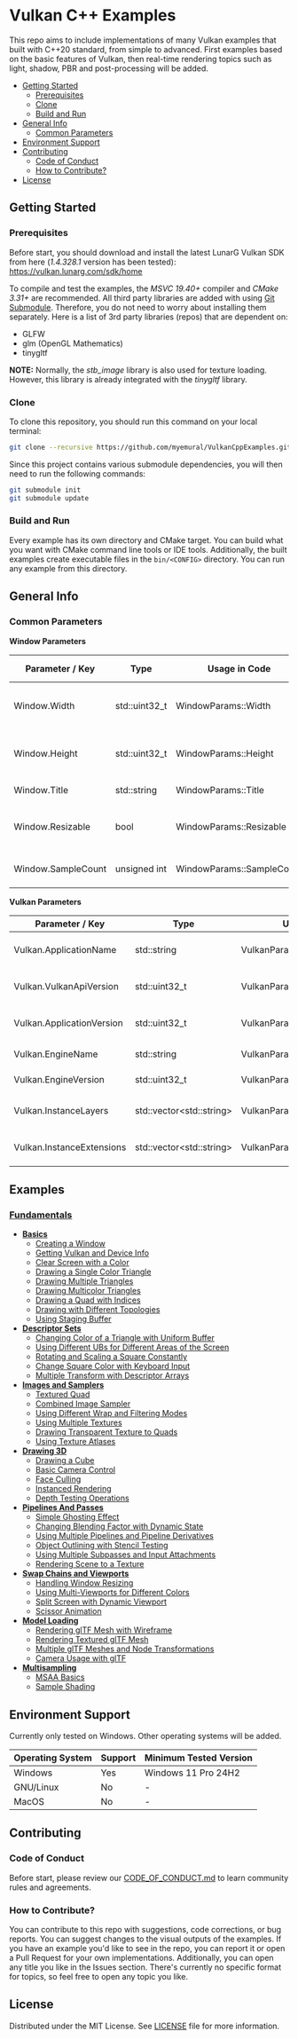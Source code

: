 # Vulkan C++ Examples

This repo aims to include implementations of many Vulkan examples that built with C++20 standard, from simple to advanced. First examples based on the basic features of Vulkan, then real-time rendering topics such as light, shadow, PBR and post-processing will be added.

- [Getting Started](#getting-started)
  - [Prerequisites](#prerequisites)
  - [Clone](#clone)
  - [Build and Run](#build-and-run)
- [General Info](#general-info)
  - [Common Parameters](#common-parameters)
- [Environment Support](#environment-support)
- [Contributing](#contributing)
  - [Code of Conduct](#code-of-conduct)
  - [How to Contribute?](#how-to-contribute)
- [License](#license)

## Getting Started

### Prerequisites

Before start, you should download and install the latest LunarG Vulkan SDK from here (*1.4.328.1* version has been tested): https://vulkan.lunarg.com/sdk/home

To compile and test the examples, the *MSVC 19.40+* compiler and *CMake 3.31+* are recommended. All third party libraries are added with using [Git Submodule](https://git-scm.com/book/en/v2/Git-Tools-Submodules). Therefore, you do not need to worry about installing them separately. Here is a list of 3rd party libraries (repos) that are dependent on:
- GLFW
- glm (OpenGL Mathematics)
- tinygltf

**NOTE:** Normally, the *stb_image* library is also used for texture loading. However, this library is already integrated with the *tinygltf* library.

### Clone

To clone this repository, you should run this command on your local terminal:

~~~bash
git clone --recursive https://github.com/myemural/VulkanCppExamples.git
~~~

Since this project contains various submodule dependencies, you will then need to run the following commands:

~~~bash
git submodule init
git submodule update
~~~

### Build and Run

Every example has its own directory and CMake target. You can build what you want with CMake command line tools or IDE tools. Additionally, the built examples create executable files in the `bin/<CONFIG>` directory. You can run any example from this directory.

## General Info

### Common Parameters

**Window Parameters**

| Parameter / Key    | Type          | Usage in Code             | Description                             | Default Value |
|--------------------|---------------|---------------------------|-----------------------------------------|---------------|
| Window.Width       | std::uint32_t | WindowParams::Width       | Initial width of the window (in pixel)  | 800           |
| Window.Height      | std::uint32_t | WindowParams::Height      | Initial height of the window (in pixel) | 600           |
| Window.Title       | std::string   | WindowParams::Title       | Title of the window                     |               |
| Window.Resizable   | bool          | WindowParams::Resizable   | Specifies window is resizable or not    | false         |
| Window.SampleCount | unsigned int  | WindowParams::SampleCount | Sample count of the window              | 1             |

**Vulkan Parameters**

| Parameter / Key           | Type                           | Usage in Code                    | Description                       | Default Value            |
|---------------------------|--------------------------------|----------------------------------|-----------------------------------|--------------------------|
| Vulkan.ApplicationName    | std::string                    | VulkanParams::ApplicationName    | Name of the Vulkan application    |                          |
| Vulkan.VulkanApiVersion   | std::uint32_t                  | VulkanParams::VulkanApiVersion   | Version of the Vulkan API         | VK_API_VERSION_1_0       |
| Vulkan.ApplicationVersion | std::uint32_t                  | VulkanParams::ApplicationVersion | Version of the Vulkan application | VK_MAKE_VERSION(1, 0, 0) |
| Vulkan.EngineName         | std::string                    | VulkanParams::EngineName         | Name of the engine                | "DefaultEngine"          |
| Vulkan.EngineVersion      | std::uint32_t                  | VulkanParams::EngineVersion      | Version of the engine             | VK_MAKE_VERSION(1, 0, 0) |
| Vulkan.InstanceLayers     | std::vector&lt;std::string&gt; | VulkanParams::InstanceLayers     | List of the instance layers       |                          |
| Vulkan.InstanceExtensions | std::vector&lt;std::string&gt; | VulkanParams::InstanceExtensions | List of the instance extensions   |                          |

## Examples

### [Fundamentals](/Examples/Fundamentals)

- **[Basics](/Examples/Fundamentals/Basics)**
  - [Creating a Window](/Examples/Fundamentals/Basics/CreatingWindow)
  - [Getting Vulkan and Device Info](/Examples/Fundamentals/Basics/GetDeviceInfo)
  - [Clear Screen with a Color](/Examples/Fundamentals/Basics/ClearScreenWithColor)
  - [Drawing a Single Color Triangle](/Examples/Fundamentals/Basics/DrawingSingleColorTriangle)
  - [Drawing Multiple Triangles](/Examples/Fundamentals/Basics/DrawingMultipleTriangles)
  - [Drawing Multicolor Triangles](/Examples/Fundamentals/Basics/DrawingMulticolorTriangles)
  - [Drawing a Quad with Indices](/Examples/Fundamentals/Basics/DrawingQuad)
  - [Drawing with Different Topologies](/Examples/Fundamentals/Basics/DrawingWithDifferentTopology)
  - [Using Staging Buffer](/Examples/Fundamentals/Basics/UsingStagingBuffer)
- **[Descriptor Sets](/Examples/Fundamentals/DescriptorSets)**
  - [Changing Color of a Triangle with Uniform Buffer](/Examples/Fundamentals/DescriptorSets/ChangingColorWithUB)
  - [Using Different UBs for Different Areas of the Screen](/Examples/Fundamentals/DescriptorSets/MultipleUniformBuffers)
  - [Rotating and Scaling a Square Constantly](/Examples/Fundamentals/DescriptorSets/Transformation2dWithUB)
  - [Change Square Color with Keyboard Input](/Examples/Fundamentals/DescriptorSets/BasicPushConstants)
  - [Multiple Transform with Descriptor Arrays](/Examples/Fundamentals/DescriptorSets/ArrayOfUB)
- **[Images and Samplers](/Examples/Fundamentals/ImagesAndSamplers)**
  - [Textured Quad](/Examples/Fundamentals/ImagesAndSamplers/TexturedQuad)
  - [Combined Image Sampler](/Examples/Fundamentals/ImagesAndSamplers/CombinedImageSampler)
  - [Using Different Wrap and Filtering Modes](/Examples/Fundamentals/ImagesAndSamplers/WrapAndFilteringModes)
  - [Using Multiple Textures](/Examples/Fundamentals/ImagesAndSamplers/UsingMultipleTextures)
  - [Drawing Transparent Texture to Quads](/Examples/Fundamentals/ImagesAndSamplers/SimpleBlending)
  - [Using Texture Atlases](/Examples/Fundamentals/ImagesAndSamplers/TextureAtlases)
- **[Drawing 3D](/Examples/Fundamentals/Drawing3D)**
  - [Drawing a Cube](/Examples/Fundamentals/Drawing3D/DrawingCube)
  - [Basic Camera Control](/Examples/Fundamentals/Drawing3D/BasicCameraControl)
  - [Face Culling](/Examples/Fundamentals/Drawing3D/FaceCulling)
  - [Instanced Rendering](/Examples/Fundamentals/Drawing3D/InstancedRendering)
  - [Depth Testing Operations](/Examples/Fundamentals/Drawing3D/DepthTestingOperations)
- **[Pipelines And Passes](/Examples/Fundamentals/PipelinesAndPasses)**
  - [Simple Ghosting Effect](/Examples/Fundamentals/PipelinesAndPasses/LoadStoreOps)
  - [Changing Blending Factor with Dynamic State](/Examples/Fundamentals/PipelinesAndPasses/DynamicStatePipelines)
  - [Using Multiple Pipelines and Pipeline Derivatives](/Examples/Fundamentals/PipelinesAndPasses/MultiplePipelines)
  - [Object Outlining with Stencil Testing](/Examples/Fundamentals/PipelinesAndPasses/BasicStencilTesting)
  - [Using Multiple Subpasses and Input Attachments](/Examples/Fundamentals/PipelinesAndPasses/MultipleSubpasses)
  - [Rendering Scene to a Texture](/Examples/Fundamentals/PipelinesAndPasses/OffscreenRendering)
- **[Swap Chains and Viewports](/Examples/Fundamentals/SwapChainsAndViewports)**
  - [Handling Window Resizing](/Examples/Fundamentals/SwapChainsAndViewports/SwapChainRecreation)
  - [Using Multi-Viewports for Different Colors](/Examples/Fundamentals/SwapChainsAndViewports/MultiViewport)
  - [Split Screen with Dynamic Viewport](/Examples/Fundamentals/SwapChainsAndViewports/DynamicViewport)
  - [Scissor Animation](/Examples/Fundamentals/SwapChainsAndViewports/ScissorAnimation)
- **[Model Loading](/Examples/Fundamentals/ModelLoading)**
  - [Rendering glTF Mesh with Wireframe](/Examples/Fundamentals/ModelLoading/GltfMeshWireframe)
  - [Rendering Textured glTF Mesh](/Examples/Fundamentals/ModelLoading/GltfMeshTextured)
  - [Multiple glTF Meshes and Node Transformations](/Examples/Fundamentals/ModelLoading/GltfMultipleMeshes)
  - [Camera Usage with glTF](/Examples/Fundamentals/ModelLoading/GltfCamera)
- **[Multisampling](/Examples/Fundamentals/Multisampling)**
  - [MSAA Basics](/Examples/Fundamentals/Multisampling/MsaaBasics)
  - [Sample Shading](/Examples/Fundamentals/Multisampling/SampleShading)

## Environment Support

Currently only tested on Windows. Other operating systems will be added.

| Operating System | Support | Minimum Tested Version |
|------------------|---------|------------------------|
| Windows          | Yes     | Windows 11 Pro 24H2    |
| GNU/Linux        | No      | -                      |
| MacOS            | No      | -                      |


## Contributing

### Code of Conduct

Before start, please review our [CODE_OF_CONDUCT.md](/CODE_OF_CONDUCT.md) to learn community rules and agreements.

### How to Contribute?

You can contribute to this repo with suggestions, code corrections, or bug reports. You can suggest changes to the visual outputs of the examples. If you have an example you'd like to see in the repo, you can report it or open a Pull Request for your own implementations. Additionally, you can open any title you like in the Issues section. There's currently no specific format for topics, so feel free to open any topic you like.

## License

Distributed under the MIT License. See [LICENSE](/LICENSE) file for more information.